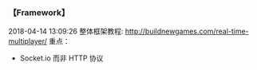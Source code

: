 ### 【Framework】

2018-04-14 13:09:26
整体框架教程:  http://buildnewgames.com/real-time-multiplayer/
重点：
* Socket.io 而非 HTTP 协议
